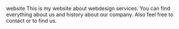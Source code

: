 website
This is my website about webdesign services.
You can find everything about us and history about our company.
Also feel free to contact or to find us.